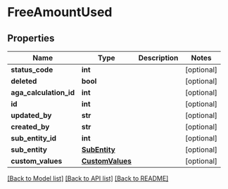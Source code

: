 # FreeAmountUsed

## Properties
Name | Type | Description | Notes
------------ | ------------- | ------------- | -------------
**status_code** | **int** |  | [optional] 
**deleted** | **bool** |  | [optional] 
**aga_calculation_id** | **int** |  | [optional] 
**id** | **int** |  | [optional] 
**updated_by** | **str** |  | [optional] 
**created_by** | **str** |  | [optional] 
**sub_entity_id** | **int** |  | [optional] 
**sub_entity** | [**SubEntity**](SubEntity.md) |  | [optional] 
**custom_values** | [**CustomValues**](CustomValues.md) |  | [optional] 

[[Back to Model list]](../README.md#documentation-for-models) [[Back to API list]](../README.md#documentation-for-api-endpoints) [[Back to README]](../README.md)

